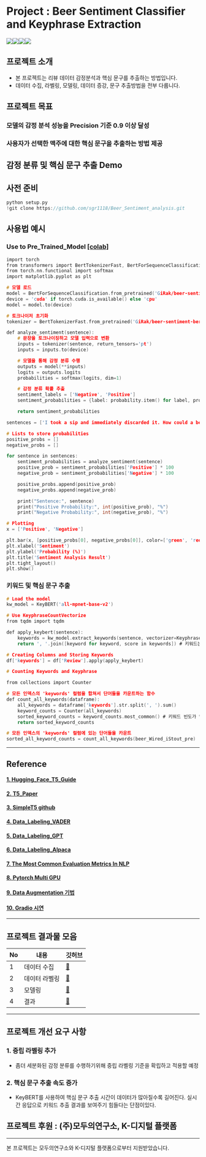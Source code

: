 # Project : Beer Sentiment Classifier and Keyphrase Extraction
<img src="https://img.shields.io/badge/Python-3.8-blue"><img src="https://img.shields.io/badge/Transformers-4.16.2-blue"><img src="https://img.shields.io/badge/-Colab-yellow)"><img src="https://img.shields.io/badge/Pytorch-blue">

## 프로젝트 소개
- 본 프로젝트는 리뷰 데이터 감정분석과 핵심 문구를 추출하는 방법입니다.
- 데이터 수집, 라벨링, 모델링, 데이터 증강, 문구 추출방법을 전부 다룹니다.

## 프로젝트 목표
### 모델의 감정 분석 성능을 Precision 기준 0.9 이상 달성
### 사용자가 선택한 맥주에 대한 핵심 문구을 추출하는 방법 제공

## 감정 분류 및 핵심 문구 추출 Demo

## 사전 준비
``` c 
python setup.py
!git clone https://github.com/sgr1118/Beer_Sentiment_analysis.git
```

## 사용법 예시
### Use to Pre_Trained_Model [[colab]](https://colab.research.google.com/drive/1JhGI6jTBXHxkXtQKYtA__V0kQYu1mlTk#scrollTo=tuOrfo06qbsv)

``` c 
import torch
from transformers import BertTokenizerFast, BertForSequenceClassification
from torch.nn.functional import softmax
import matplotlib.pyplot as plt

# 모델 로드
model = BertForSequenceClassification.from_pretrained('GiRak/beer-sentiment-bert') # HuggingFace 사전 학습 모델 업로드
device = 'cuda' if torch.cuda.is_available() else 'cpu'
model = model.to(device)

# 토크나이저 초기화
tokenizer = BertTokenizerFast.from_pretrained('GiRak/beer-sentiment-bert') # HuggingFace 사전 학습 모델 업로드

def analyze_sentiment(sentence):
    # 문장을 토크나이징하고 모델 입력으로 변환
    inputs = tokenizer(sentence, return_tensors='pt')
    inputs = inputs.to(device)

    # 모델을 통해 감정 분류 수행
    outputs = model(**inputs)
    logits = outputs.logits
    probabilities = softmax(logits, dim=1)

    # 감정 분류 확률 추출
    sentiment_labels = ['Negative', 'Positive']
    sentiment_probabilities = {label: probability.item() for label, probability in zip(sentiment_labels, probabilities[0])}

    return sentiment_probabilities

sentences = ['I took a sip and immediately discarded it. How could a beer have such a strong cinnamon flavor?']

# Lists to store probabilities
positive_probs = []
negative_probs = []

for sentence in sentences:
    sentiment_probabilities = analyze_sentiment(sentence)
    positive_prob = sentiment_probabilities['Positive'] * 100
    negative_prob = sentiment_probabilities['Negative'] * 100

    positive_probs.append(positive_prob)
    negative_probs.append(negative_prob)

    print("Sentence:", sentence)
    print("Positive Probability:", int(positive_prob), "%")
    print("Negative Probability:", int(negative_prob), "%")

# Plotting
x = ['Positive', 'Negative']

plt.bar(x, [positive_probs[0], negative_probs[0]], color=['green', 'red'])
plt.xlabel('Sentiment')
plt.ylabel('Probability (%)')
plt.title('Sentiment Analysis Result')
plt.tight_layout()
plt.show()
```

### 키워드 및 핵심 문구 추출
``` c 
# Load the model
kw_model = KeyBERT('all-mpnet-base-v2')

# Use KeyphraseCountVectorize
from tqdm import tqdm

def apply_keybert(sentence):
    keywords = kw_model.extract_keywords(sentence, vectorizer=KeyphraseCountVectorizer(), stop_words='english', top_n=3)
    return ', '.join([keyword for keyword, score in keywords]) # 키워드는 중요도 내림차순으로 최대 3개까지 저장된다.

# Creating Columns and Storing Keywords
df['keywords'] = df['Review'].apply(apply_keybert)

# Counting Keywords and Keyphrase

from collections import Counter

# 모든 인덱스의 'keywords' 컬럼을 합쳐서 단어들을 카운트하는 함수
def count_all_keywords(dataframe):
    all_keywords = dataframe['keywords'].str.split(', ').sum()
    keyword_counts = Counter(all_keywords)
    sorted_keyword_counts = keyword_counts.most_common() # 키워드 빈도가 많은 순으로 내림차순으로 정렬한다.
    return sorted_keyword_counts

# 모든 인덱스의 'keywords' 컬럼에 있는 단어들을 카운트
sorted_all_keyword_counts = count_all_keywords(beer_Wired_iStout_pre)
```
---
## Reference
#### [1. Hugging_Face_T5_Guide](https://huggingface.co/docs/transformers/model_doc/t5)
#### [2. T5_Paper](https://arxiv.org/pdf/1910.10683v3.pdf)
#### [3. SimpleT5 github](https://github.com/Shivanandroy/simpleT5/tree/main)
#### [4. Data_Labeling_VADER](https://medium.com/analytics-vidhya/sentiment-analysis-with-vader-label-the-unlabeled-data-8dd785225166)
#### [5. Data_Labeling_GPT](https://towardsdatascience.com/can-chatgpt-compete-with-domain-specific-sentiment-analysis-machine-learning-models-cdcd9937b460)
#### [6. Data_Labeling_Alpaca](https://www.youtube.com/watch?v=JzBR8oieyy8&t=117s)
#### [7. The Most Common Evaluation Metrics In NLP](https://medium.com/towards-data-science/the-most-common-evaluation-metrics-in-nlp-ced6a763ac8b)
#### [8. Pytorch Multi GPU](https://medium.com/daangn/pytorch-multi-gpu-%ED%95%99%EC%8A%B5-%EC%A0%9C%EB%8C%80%EB%A1%9C-%ED%95%98%EA%B8%B0-27270617936b)
#### [9. Data Augmentation 기법](https://maelfabien.github.io/machinelearning/NLP_8/#when-should-we-use-data-augmentation)
#### [10. Gradio 시연](https://levelup.gitconnected.com/sharing-your-machine-learning-or-deep-learning-projects-with-users-with-gradio-10b42588a55d)
---
## 프로젝트 결과물 모음

|No|내용|깃허브|
|-|-|-|
|1|데이터 수집|[📂](https://github.com/sgr1118/Beer_Sentiment_anlysis/tree/main/Ratebeer_Crawling)|
|2|데이터 라벨링|[📂](https://github.com/sgr1118/Beer_Sentiment_anlysis/tree/main/Data_labeling_test)|
|3|모델링|[📂](https://github.com/sgr1118/Beer_Sentiment_anlysis/tree/main/Sentiment_analsis_result)|
|4|결과|[📂](https://github.com/sgr1118/Beer_Sentiment_analysis/tree/main/Sentiment_prediction)|

---
## 프로젝트 개선 요구 사항

### 1. 중립 라벨링 추가
- 좀더 세분화된 감정 분류를 수행하기위해 중립 라벨링 기준을 확립하고 적용할 예정

### 2. 핵심 문구 추출 속도 증가
- KeyBERT를 사용하여 핵심 문구 추출 시간이 데이터가 많아질수록 길어진다. 실시간 응답으로 키워드 추출 결과를 보여주기 힘들다는 단점이있다.

## 프로젝트 후원 : (주)모두의연구소, K-디지털 플랫폼
---
본 프로젝트는 모두의연구소와 K-디지털 플랫폼으로부터 지원받았습니다.
